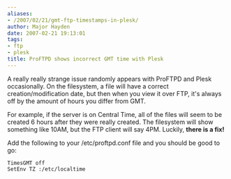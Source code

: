```yaml
---
aliases:
- /2007/02/21/gmt-ftp-timestamps-in-plesk/
author: Major Hayden
date: 2007-02-21 19:13:01
tags:
- ftp
- plesk
title: ProFTPD shows incorrect GMT time with Plesk
---
```


A really really strange issue randomly appears with ProFTPD and Plesk occasionally. On the filesystem, a file will have a correct creation/modification date, but then when you view it over FTP, it's always off by the amount of hours you differ from GMT.

For example, if the server is on Central Time, all of the files will seem to be created 6 hours after they were really created. The filesystem will show something like 10AM, but the FTP client will say 4PM. Luckily, **there is a fix!**

Add the following to your /etc/proftpd.conf file and you should be good to go:

```
TimesGMT off
SetEnv TZ :/etc/localtime
```